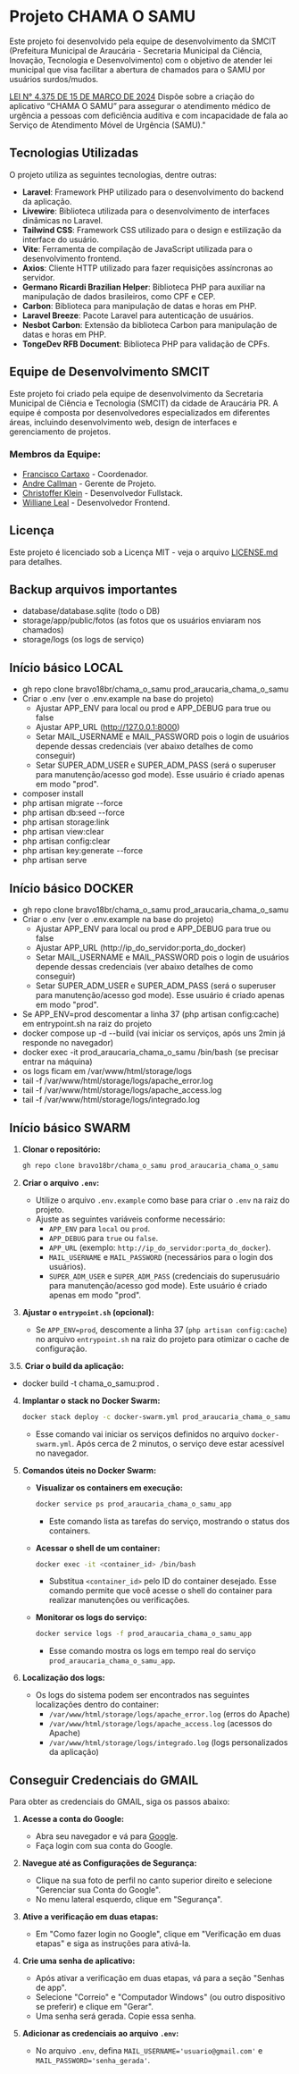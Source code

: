 # Projeto CHAMA O SAMU

Este projeto foi desenvolvido pela equipe de desenvolvimento da SMCIT (Prefeitura Municipal de Araucária - Secretaria Municipal da Ciência, Inovação, Tecnologia e Desenvolvimento) com o objetivo de atender lei municipal que visa facilitar a abertura de chamados para o SAMU por usuários surdos/mudos.

[LEI N° 4.375 DE 15 DE MARÇO DE 2024](https://sapl.araucaria.pr.leg.br/norma/1833)
Dispõe sobre a criação do aplicativo “CHAMA O SAMU” para assegurar o atendimento médico de urgência a pessoas com deficiência auditiva e com incapacidade de fala ao Serviço de Atendimento Móvel de Urgência (SAMU)."

## Tecnologias Utilizadas

O projeto utiliza as seguintes tecnologias, dentre outras:

- **Laravel**: Framework PHP utilizado para o desenvolvimento do backend da aplicação.
- **Livewire**: Biblioteca utilizada para o desenvolvimento de interfaces dinâmicas no Laravel.
- **Tailwind CSS**: Framework CSS utilizado para o design e estilização da interface do usuário.
- **Vite**: Ferramenta de compilação de JavaScript utilizada para o desenvolvimento frontend.
- **Axios**: Cliente HTTP utilizado para fazer requisições assíncronas ao servidor.
- **Germano Ricardi Brazilian Helper**: Biblioteca PHP para auxiliar na manipulação de dados brasileiros, como CPF e CEP.
- **Carbon**: Biblioteca para manipulação de datas e horas em PHP.
- **Laravel Breeze**: Pacote Laravel para autenticação de usuários.
- **Nesbot Carbon**: Extensão da biblioteca Carbon para manipulação de datas e horas em PHP.
- **TongeDev RFB Document**: Biblioteca PHP para validação de CPFs.

## Equipe de Desenvolvimento SMCIT

Este projeto foi criado pela equipe de desenvolvimento da Secretaria Municipal de Ciência e Tecnologia (SMCIT) da cidade de Araucária PR.
A equipe é composta por desenvolvedores especializados em diferentes áreas, incluindo desenvolvimento web, design de interfaces e gerenciamento de projetos.

### Membros da Equipe:

- [Francisco Cartaxo](https://github.com/chicocartaxo) - Coordenador.
- [Andre Callman](https://github.com/andrecallman) - Gerente de Projeto.
- [Christoffer Klein](https://github.com/bravo18br) - Desenvolvedor Fullstack.
- [Williane Leal](https://github.com/willianeleal) - Desenvolvedor Frontend.

## Licença

Este projeto é licenciado sob a Licença MIT - veja o arquivo [LICENSE.md](LICENSE.md) para detalhes.

## Backup arquivos importantes
- database/database.sqlite (todo o DB)
- storage/app/public/fotos (as fotos que os usuários enviaram nos chamados)
- storage/logs (os logs de serviço)

## Início básico LOCAL
- gh repo clone bravo18br/chama_o_samu prod_araucaria_chama_o_samu
- Criar o .env (ver o .env.example na base do projeto)
    - Ajustar APP_ENV para local ou prod e APP_DEBUG para true ou false
    - Ajustar APP_URL (http://127.0.0.1:8000)
    - Setar MAIL_USERNAME e MAIL_PASSWORD pois o login de usuários depende dessas credenciais (ver abaixo detalhes de como conseguir)
    - Setar SUPER_ADM_USER e SUPER_ADM_PASS (será o superuser para manutenção/acesso god mode). Esse usuário é criado apenas em modo "prod".
- composer install
- php artisan migrate --force
- php artisan db:seed --force
- php artisan storage:link
- php artisan view:clear
- php artisan config:clear
- php artisan key:generate --force
- php artisan serve

## Início básico DOCKER
- gh repo clone bravo18br/chama_o_samu prod_araucaria_chama_o_samu
- Criar o .env (ver o .env.example na base do projeto)
    - Ajustar APP_ENV para local ou prod e APP_DEBUG para true ou false
    - Ajustar APP_URL (http://ip_do_servidor:porta_do_docker)
    - Setar MAIL_USERNAME e MAIL_PASSWORD pois o login de usuários depende dessas credenciais (ver abaixo detalhes de como conseguir)
    - Setar SUPER_ADM_USER e SUPER_ADM_PASS (será o superuser para manutenção/acesso god mode). Esse usuário é criado apenas em modo "prod".
- Se APP_ENV=prod descomentar a linha 37 (php artisan config:cache) em entrypoint.sh na raiz do projeto
- docker compose up -d --build (vai iniciar os serviços, após uns 2min já responde no navegador)
- docker exec -it prod_araucaria_chama_o_samu /bin/bash (se precisar entrar na máquina)
- os logs ficam em /var/www/html/storage/logs
- tail -f /var/www/html/storage/logs/apache_error.log
- tail -f /var/www/html/storage/logs/apache_access.log
- tail -f /var/www/html/storage/logs/integrado.log

## Início básico SWARM
1. **Clonar o repositório:**

   ```bash
   gh repo clone bravo18br/chama_o_samu prod_araucaria_chama_o_samu
   ```

2. **Criar o arquivo `.env`:**

   - Utilize o arquivo `.env.example` como base para criar o `.env` na raiz do projeto.
   - Ajuste as seguintes variáveis conforme necessário:
     - `APP_ENV` para `local` ou `prod`.
     - `APP_DEBUG` para `true` ou `false`.
     - `APP_URL` (exemplo: `http://ip_do_servidor:porta_do_docker`).
     - `MAIL_USERNAME` e `MAIL_PASSWORD` (necessários para o login dos usuários).
     - `SUPER_ADM_USER` e `SUPER_ADM_PASS` (credenciais do superusuário para manutenção/acesso god mode). Este usuário é criado apenas em modo "prod".

3. **Ajustar o `entrypoint.sh` (opcional):**

   - Se `APP_ENV=prod`, descomente a linha 37 (`php artisan config:cache`) no arquivo `entrypoint.sh` na raiz do projeto para otimizar o cache de configuração.

3.5. **Criar o build da aplicação:**   
   - docker build -t chama_o_samu:prod .

4. **Implantar o stack no Docker Swarm:**

   ```bash
   docker stack deploy -c docker-swarm.yml prod_araucaria_chama_o_samu
   ```

   - Esse comando vai iniciar os serviços definidos no arquivo `docker-swarm.yml`. Após cerca de 2 minutos, o serviço deve estar acessível no navegador.

5. **Comandos úteis no Docker Swarm:**

   - **Visualizar os containers em execução:**
     ```bash
     docker service ps prod_araucaria_chama_o_samu_app
     ```
     - Este comando lista as tarefas do serviço, mostrando o status dos containers.

   - **Acessar o shell de um container:**
     ```bash
     docker exec -it <container_id> /bin/bash
     ```
     - Substitua `<container_id>` pelo ID do container desejado. Esse comando permite que você acesse o shell do container para realizar manutenções ou verificações.

   - **Monitorar os logs do serviço:**
     ```bash
     docker service logs -f prod_araucaria_chama_o_samu_app
     ```
     - Esse comando mostra os logs em tempo real do serviço `prod_araucaria_chama_o_samu_app`.

6. **Localização dos logs:**

   - Os logs do sistema podem ser encontrados nas seguintes localizações dentro do container:
     - `/var/www/html/storage/logs/apache_error.log` (erros do Apache)
     - `/var/www/html/storage/logs/apache_access.log` (acessos do Apache)
     - `/var/www/html/storage/logs/integrado.log` (logs personalizados da aplicação)

## Conseguir Credenciais do GMAIL

Para obter as credenciais do GMAIL, siga os passos abaixo:

1. **Acesse a conta do Google:**
   - Abra seu navegador e vá para [Google](https://accounts.google.com).
   - Faça login com sua conta do Google.

2. **Navegue até as Configurações de Segurança:**
   - Clique na sua foto de perfil no canto superior direito e selecione "Gerenciar sua Conta do Google".
   - No menu lateral esquerdo, clique em "Segurança".

3. **Ative a verificação em duas etapas:**
   - Em "Como fazer login no Google", clique em "Verificação em duas etapas" e siga as instruções para ativá-la.

4. **Crie uma senha de aplicativo:**
   - Após ativar a verificação em duas etapas, vá para a seção "Senhas de app".
   - Selecione "Correio" e "Computador Windows" (ou outro dispositivo se preferir) e clique em "Gerar".
   - Uma senha será gerada. Copie essa senha.

5. **Adicionar as credenciais ao arquivo `.env`:**
   - No arquivo `.env`, defina `MAIL_USERNAME='usuario@gmail.com'` e `MAIL_PASSWORD='senha_gerada'`.
